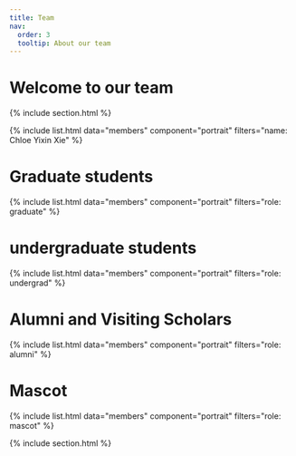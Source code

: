 ```yaml
---
title: Team
nav:
  order: 3
  tooltip: About our team
---
```


<!-- # {% include icon.html icon="fa-solid fa-users" %}Team -->

# Welcome to our team

{% include section.html %}

{% include list.html data="members" component="portrait" filters="name: Chloe Yixin Xie" %}

<!-- {% include list.html data="members" component="portrait" filters="role: pi" %}
{% include list.html data="members" component="portrait" filters="role: ^(?!pi$)" %} -->

<!-- {% include section.html background="images/background.jpg" dark=true %}


<!-- {% capture content %}

{% include figure.html image="images/photo.jpg" %}
{% include figure.html image="images/photo.jpg" %}
{% include figure.html image="images/photo.jpg" %}

{% endcapture %} -->

# Graduate students

{% include list.html data="members" component="portrait" filters="role: graduate" %}

# undergraduate students

{% include list.html data="members" component="portrait" filters="role: undergrad" %}

<!-- {% include grid.html style="square" content=content %} -->

# Alumni and Visiting Scholars

{% include list.html data="members" component="portrait" filters="role: alumni" %}

# Mascot

{% include list.html data="members" component="portrait" filters="role: mascot" %}


{% include section.html %}

<!-- {% include section.html background="images/background.jpg" dark=true %}
